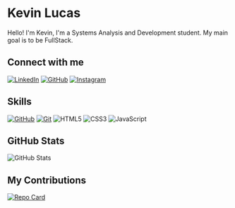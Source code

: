 # Kevin Lucas

Hello! I'm Kevin, I'm a Systems Analysis and Development student. My main goal is to be FullStack.

## Connect with me

[![LinkedIn](https://img.shields.io/badge/LinkedIn-000?style=for-the-badge&logo=linkedin&logoColor=0E76A8)](https://www.linkedin.com/in/keviinlucs/)
[![GitHub](https://img.shields.io/badge/GitHub-000?style=for-the-badge&logo=github&logoColor=white)](https://github.com/kevinlucs)
[![Instagram](https://img.shields.io/badge/Instagram-000?style=for-the-badge&logo=instagram)](https://www.instagram.com/keviin_lucs/)

## Skills

[![GitHub](https://img.shields.io/badge/GitHub-000?style=for-the-badge&logo=github&logoColor=white)](https://docs.github.com/)
[![Git](https://img.shields.io/badge/Git-000?style=for-the-badge&logo=git&logoColor=white)](https://docs.git-scm.com/doc)
![HTML5](https://img.shields.io/badge/HTML5-000?style=for-the-badge&logo=html5)
![CSS3](https://img.shields.io/badge/CSS3-000?style=for-the-badge&logo=css3&logoColor=264CE4)
![JavaScript](https://img.shields.io/badge/JavaScript-000?style=for-the-badge&logo=javascript)

## GitHub Stats

![GitHub Stats](https://github-readme-stats.vercel.app/api?username=kevinlucs&theme=transparent&bg_color=000000&border_color=FFFFFF&show_icons=true&icon_color=fff&title_color=fff&text_color=fff&hide_title=true)

## My Contributions

[![Repo Card](https://github-readme-stats.vercel.app/api/pin/?username=kevinlucs&repo=dio-lab-open-source&bg_color=000&border_color=fff&show_icons=true&icon_color=fff&title_color=fff&text_color=FFF)](https://github.com/Kevinlucs/dio-lab-open-source.git)

